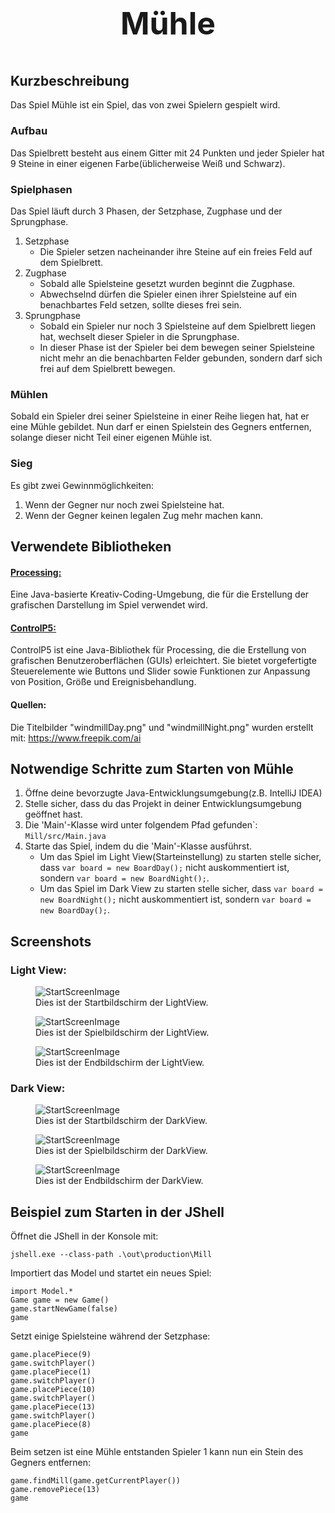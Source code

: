 # <p style= "text-align: center; font-size: 50px"> Mühle </p>

## Kurzbeschreibung

Das Spiel Mühle ist ein Spiel, das von zwei Spielern gespielt wird.

### Aufbau

Das Spielbrett besteht aus einem Gitter mit 24 Punkten und jeder Spieler hat 9 Steine in einer 
eigenen Farbe(üblicherweise Weiß und Schwarz).

### Spielphasen

Das Spiel läuft durch 3 Phasen, der Setzphase, Zugphase und der Sprungphase.
1. Setzphase
   * Die Spieler setzen nacheinander ihre Steine auf ein freies Feld auf dem Spielbrett.
2. Zugphase
   * Sobald alle Spielsteine gesetzt wurden beginnt die Zugphase.
   * Abwechselnd dürfen die Spieler einen ihrer Spielsteine auf ein benachbartes Feld setzen, sollte dieses frei sein.
3. Sprungphase
   * Sobald ein Spieler nur noch 3 Spielsteine auf dem Spielbrett liegen hat, wechselt dieser Spieler
     in die Sprungphase.
   * In dieser Phase ist der Spieler bei dem bewegen seiner Spielsteine nicht mehr an die benachbarten Felder gebunden, 
     sondern darf sich frei auf dem Spielbrett bewegen.

### Mühlen

Sobald ein Spieler drei seiner Spielsteine in einer Reihe liegen hat, hat er eine Mühle gebildet.
Nun darf er einen Spielstein des Gegners entfernen, solange dieser nicht Teil einer eigenen Mühle ist.  

### Sieg

Es gibt zwei Gewinnmöglichkeiten:
1. Wenn der Gegner nur noch zwei Spielsteine hat.
2. Wenn der Gegner keinen legalen Zug mehr machen kann.

## Verwendete Bibliotheken

#### [Processing:](https://processing.org/) 

Eine Java-basierte Kreativ-Coding-Umgebung, die für die Erstellung der grafischen
Darstellung im Spiel verwendet wird.

#### [ControlP5:](https://www.sojamo.de/libraries/controlP5/)

ControlP5 ist eine Java-Bibliothek für Processing, die die Erstellung von grafischen Benutzeroberflächen
(GUIs) erleichtert. Sie bietet vorgefertigte Steuerelemente wie Buttons und Slider sowie 
Funktionen zur Anpassung von Position, Größe und Ereignisbehandlung.

#### Quellen:

Die Titelbilder "windmillDay.png" und "windmillNight.png" wurden erstellt mit: https://www.freepik.com/ai

## Notwendige Schritte zum Starten von Mühle
    
1. Öffne deine bevorzugte Java-Entwicklungsumgebung(z.B. IntelliJ IDEA)
2. Stelle sicher, dass du das Projekt in deiner Entwicklungsumgebung geöffnet hast.
3. Die 'Main'-Klasse wird unter folgendem Pfad gefunden`: ```Mill/src/Main.java```
4. Starte das Spiel, indem du die 'Main'-Klasse ausführst.
   * Um das Spiel im Light View(Starteinstellung) zu starten stelle sicher, dass ```var board = new BoardDay();``` nicht auskommentiert ist, sondern ```var board = new BoardNight();```.
   * Um das Spiel im Dark View zu starten stelle sicher, dass ```var board = new BoardNight();``` nicht auskommentiert ist, sondern ```var board = new BoardDay();```.

## Screenshots
<h3>Light View:</h3>
<figure>
    <img src="images/day/startScreenDay.png" alt="StartScreenImage">
    <figcaption>Dies ist der Startbildschirm der LightView.</figcaption>
</figure>
<figure>
    <img src="images/day/playingScreenDay.png" alt="StartScreenImage">
    <figcaption>Dies ist der Spielbildschirm der LightView.</figcaption>
</figure>
<figure>
    <img src="images/day/endScreenDay.png" alt="StartScreenImage">
    <figcaption>Dies ist der Endbildschirm der LightView.</figcaption>
</figure>

<h3>Dark View:</h3>

<figure>
    <img src="images/night/startScreenNight.png" alt="StartScreenImage">
    <figcaption>Dies ist der Startbildschirm der DarkView.</figcaption>
</figure>
<figure>
    <img src="images/night/playingScreenNight.png" alt="StartScreenImage">
    <figcaption>Dies ist der Spielbildschirm der DarkView.</figcaption>
</figure>
<figure>
    <img src="images/night/endScreenNight.png" alt="StartScreenImage">
    <figcaption>Dies ist der Endbildschirm der DarkView.</figcaption>
</figure>

## Beispiel zum Starten in der JShell

Öffnet die JShell in der Konsole mit:

    jshell.exe --class-path .\out\production\Mill 

Importiert das Model und startet ein neues Spiel:

    import Model.*
    Game game = new Game()
    game.startNewGame(false)
    game
    
Setzt einige Spielsteine während der Setzphase:

    game.placePiece(9)  
    game.switchPlayer()
    game.placePiece(1)  
    game.switchPlayer()
    game.placePiece(10)  
    game.switchPlayer()
    game.placePiece(13)  
    game.switchPlayer()
    game.placePiece(8)  
    game

Beim setzen ist eine Mühle entstanden Spieler 1 kann nun ein Stein des Gegners entfernen:

    game.findMill(game.getCurrentPlayer())
    game.removePiece(13)
    game
